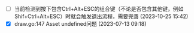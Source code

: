   - [ ] 当前检测到按下包含Ctrl+Alt+ESC的组合键（不论是否包含其他键，例如Shif+Ctrl+Alt+ESC）时就会触发退出流程，需要完善 (2023-10-25 15:42)
  - [X] draw.go:147 Asset undefined问题 (2023-07-13 09:18)
